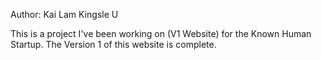 Author: Kai Lam Kingsle U

This is a project I've been working on (V1 Website) for the Known Human Startup. The Version 1 of this website is complete.


